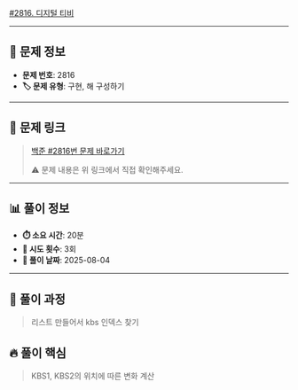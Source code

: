 [#2816. 디지털 티비](https://www.acmicpc.net/problem/2816)
<img src="https://static.solved.ac/tier_small/5.svg" width="16" height="16">

---

## 📍 문제 정보

- **문제 번호**: 2816
- **🏷️ 문제 유형**: 구현, 해 구성하기

---

## 📝 문제 링크

> [백준 #2816번 문제 바로가기](https://www.acmicpc.net/problem/2816)
> 
> ⚠️ 문제 내용은 위 링크에서 직접 확인해주세요.

---

## 📊 풀이 정보

- **⏱️ 소요 시간**: 20분
- **🔄 시도 횟수**: 3회
- **📅 풀이 날짜**: 2025-08-04

---

## 💭 풀이 과정

> 리스트 만들어서 kbs 인덱스 찾기

## 🔥 풀이 핵심

> KBS1, KBS2의 위치에 따른 변화 계산
